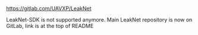 https://gitlab.com/UAVXP/LeakNet

LeakNet-SDK is not supported anymore. Main LeakNet repository is now on GitLab, link is at the top of README
